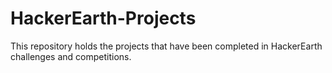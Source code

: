 # HackerEarth-Projects
This repository holds the projects that have been completed in HackerEarth challenges and competitions.
